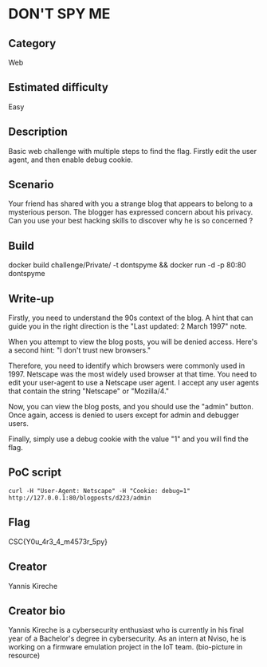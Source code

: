 # DON'T SPY ME

## Category
Web

## Estimated difficulty
Easy

## Description
Basic web challenge with multiple steps to find the flag. Firstly edit the user agent, and then enable debug cookie. 

## Scenario
Your friend has shared with you a strange blog that appears to belong to a mysterious person. The blogger has expressed concern about his privacy. 
Can you use your best hacking skills to discover why he is so concerned ? 

## Build
docker build challenge/Private/ -t dontspyme && docker run -d -p 80:80 dontspyme

## Write-up
Firstly, you need to understand the 90s context of the blog. A hint that can guide you in the right direction is the "Last updated: 2 March 1997" note.

When you attempt to view the blog posts, you will be denied access. Here's a second hint: "I don't trust new browsers."

Therefore, you need to identify which browsers were commonly used in 1997. Netscape was the most widely used browser at that time. You need to edit your user-agent to use a Netscape user agent. I accept any user agents that contain the string "Netscape" or "Mozilla/4."

Now, you can view the blog posts, and you should use the "admin" button. Once again, access is denied to users except for admin and debugger users.

Finally, simply use a debug cookie with the value "1" and you will find the flag.


## PoC script
```
curl -H "User-Agent: Netscape" -H "Cookie: debug=1" http://127.0.0.1:80/blogposts/d223/admin
```

## Flag
CSC{Y0u_4r3_4_m4573r_5py}

## Creator
Yannis Kireche 

## Creator bio
Yannis Kireche is a cybersecurity enthusiast who is currently in his final year of a Bachelor's degree in cybersecurity. As an intern at Nviso, he is working on a firmware emulation project in the IoT team. 
(bio-picture in resource)
